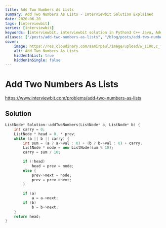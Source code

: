 ```yaml
---
title: Add Two Numbers As Lists
summary: Add Two Numbers As Lists - Interviewbit Solution Explained
date: 2020-06-20
tags: [interviewbit]
series: [interviewbit]
keywords: [interviewbit, interviewbit solution in Python3 C++ Java, Add Two Numbers As Lists solution]
aliases: ["/posts/add-two-numbers-as-lists", "/blog/posts/add-two-numbers-as-lists", "/add-two-numbers-as-lists"]
cover:
    image: https://res.cloudinary.com/samirpaul/image/upload/w_1100,c_fit,co_rgb:FFFFFF,l_text:Arial_70_bold:Add Two Numbers As Lists - Solution Explained/problem-solving.webp
    alt: Add Two Numbers As Lists
    hiddenInList: true
    hiddenInSingle: false
---
```


# Add Two Numbers As Lists

https://www.interviewbit.com/problems/add-two-numbers-as-lists


## Solution

```cpp
ListNode* Solution::addTwoNumbers(ListNode* a, ListNode* b) {
    int carry = 0;
    ListNode * head = 0, * prev;
    while (a || b || carry) {
        int sum = (a ? a->val : 0) + (b ? b->val : 0) + carry;
        ListNode * node = new ListNode(sum % 10);
        carry = sum / 10;
        
        if (!head)
            head = prev = node;
        else {
            prev->next = node;
            prev = prev->next;
        }
        
        if (a)
            a = a->next;
        if (b)
            b = b->next;
    }
    return head;
}

```
